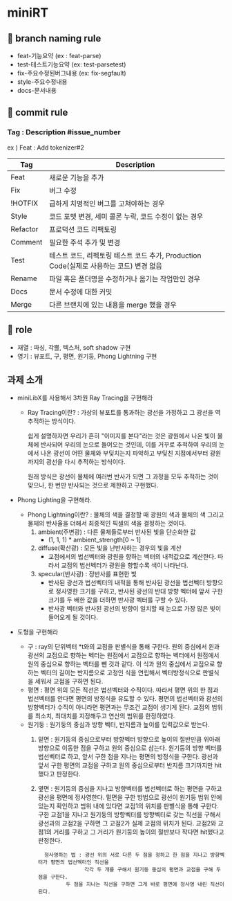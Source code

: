 # miniRT

## 🌟 branch naming rule

- feat-기능요약 (ex : feat-parse)
- test-테스트기능요약 (ex: test-parsetest)
- fix-주요수정된버그내용 (ex: fix-segfault)
- style-주요수정내용
- docs-문서내용

## 🌟 commit rule

### Tag : Description #issue_number
ex ) Feat : Add tokenizer#2

|Tag | Description|
|-|-|
|Feat | 새로운 기능을 추가|
|Fix |	버그 수정|
|!HOTFIX |	급하게 치명적인 버그를 고쳐야하는 경우|
|Style |	코드 포맷 변경, 세미 콜론 누락, 코드 수정이 없는 경우|
|Refactor | 프로덕션 코드 리팩토링|
|Comment |	필요한 주석 추가 및 변경|
|Test	| 테스트 코드, 리펙토링 테스트 코드 추가, Production Code(실제로 사용하는 코드) 변경 없음|
|Rename |	파일 혹은 폴더명을 수정하거나 옮기는 작업만인 경우|
|Docs | 문서 수정에 대한 커밋|
|Merge | 다른 브랜치에 있는 내용을 merge 했을 경우 |

## 🌟 role

 - 재열 : 파싱, 각뿔, 텍스처, soft shadow 구현
 - 영기 : 뷰포트, 구, 평면, 원기둥, Phong Lightning 구현

 ## 과제 소개
 - miniLibX를 사용해서 3차원 Ray Tracing을 구현해라
	- Ray Tracing이란?
		: 가상의 뷰포트를 통과하는 광선을 가정하고 그 광선을 역추적하는 방식이다.
		
		쉽게 설명하자면 우리가 흔히 "이미지를 본다"라는 것은 광원에서 나온 빛이 물체에 반사되어 우리의 눈으로 들어오는 것인데,
		이를 거꾸로 추적하여 우리의 눈에서 나온 광선이 어떤 물체와 부딪치는지 파악하고 부딪친 지점에서부터 광원까지의 광선을 다시
		추적하는 방식이다.

		원래 방식은 광선이 물체에 여러번 반사가 되면 그 과정을 모두 추적하는 것이 맞으나, 한 번만 반사되는 것으로 제한하고 구현했다.

- Phong Lighting을 구현해라.
	- Phong Lightning이란?
		: 물체의 색을 결정할 때 광원의 색과 물체의 색 그리고 물체의 반사율을 더해서 최종적인 픽셀의 색을 결정하는 것이다.
		1. ambient(주변광) : 다른 물체들로부터 반사된 빛을 단순화한 값
			- (1, 1, 1) * ambient_strength[0 ~ 1]
		2. diffuse(확산광) : 모든 빛을 난반사하는 경우의 빛을 계산
			- 교점에서의 법선벡터와 광원을 향하는 벡터의 내적값으로 계산한다. 따라서 교점의 법선벡터가 광원을 향할수록 색이 나타난다.
		3. specular(반사광) : 정반사를 표현한 빛
			- 반사된 광선과 법선벡터의 내적을 통해 반사된 광선을 법선벡터 방향으로 정사영한 크기를 구하고, 반사된 광선의 반대 방향 벡터에 앞서 구한 크기를 두 배한 값을 더하면 반사광 벡터를 구할 수 있다.
			- 반사광 벡터와 반사된 광선의 방향이 일치할 때 눈으로 가장 많은 빛이 들어오게 될 것이다.

- 도형을 구현해라
	- 구 : ray의 단위벡터 *t와의 교점을 판별식을 통해 구한다.
		   원의 중심에서 윈과 광선의 교점으로 향하는 벡터는 원점에서 교점으로 향하는 벡터에서 원점에서 원의 중심으로 향하는 벡터를 뺀 것과 같다. 이 식과 원의 중심에서 교점으로 향하는 벡터의 길이는 반지름으로 고정인 식을 연립해서 벡터방정식으로 판별식을 세워서 교점을 구하면 된다.
	- 평면 : 평면 위의 모든 직선은 법선벡터와 수직이다. 따라서 평면 위의 한 점과 법선벡터를 안다면 평면의 방정식을 유도할 수 있다.
			평면의 법선벡터와 광선의 방향벡터가 수직이 아니라면 평면과는 무조건 교점이 생기게 된다. 교점의 범위를 최소치, 최대치를 지정해두고 연산의 범위를 한정하였다.
	- 원기둥 : 원기둥의 중심과 방향 벡터, 반지름과 높이를 입력값으로 받는다.
		1. 밑면 : 원기둥의 중심으로부터 방향벡터 방향으로 높이의 절반만큼 위아래 방향으로 이동한 점을 구하고 원의 중심으로 삼는다.
				 원기둥의 방향 벡터를 법선벡터로 하고, 앞서 구한 점을 지나는 평면의 방정식을 구한다.
				 광선과 앞서 구한 평면의 교점을 구하고 원의 중심으로부터 반지름 크기까지만 hit했다고 판정한다.
		2. 옆면 : 원기둥의 중심을 지나고 방향벡터를 법선벡터로 하는 평면을 구하고 광선을 평면에 정사영한다.
				 밑면을 구한 방법으로 광선이 원기둥 범위 안에 있는지 확인하고 범위 내에 있다면 교점1의 위치를 판별식을 통해 구한다.
				 구한 교점1을 지나고 원기둥의 방향벡터를 방향벡터로 갖는 직선을 구해서 광선과의 교점2을 구하면 그 교점2가 실제 교점의 위치가 된다. 교점2와 교점1의 거리를 구하고 그 거리가 원기둥의 높이의 절반보다 작다면 hit했다고 판정한다.
				 
				 정사영하는 법 : 광선 위의 서로 다른 두 점을 정하고 한 점을 지나고 방향벡터가 평면의 법선벡터인 직선을
        				      각각 두 개를 구해서 원기둥 중심의 평면과 교점을 구해 두 점을 구한다.
  						두 점을 지나는 직선을 구하면 그게 바로 평면에 정사영 내린 직선이 된다.


